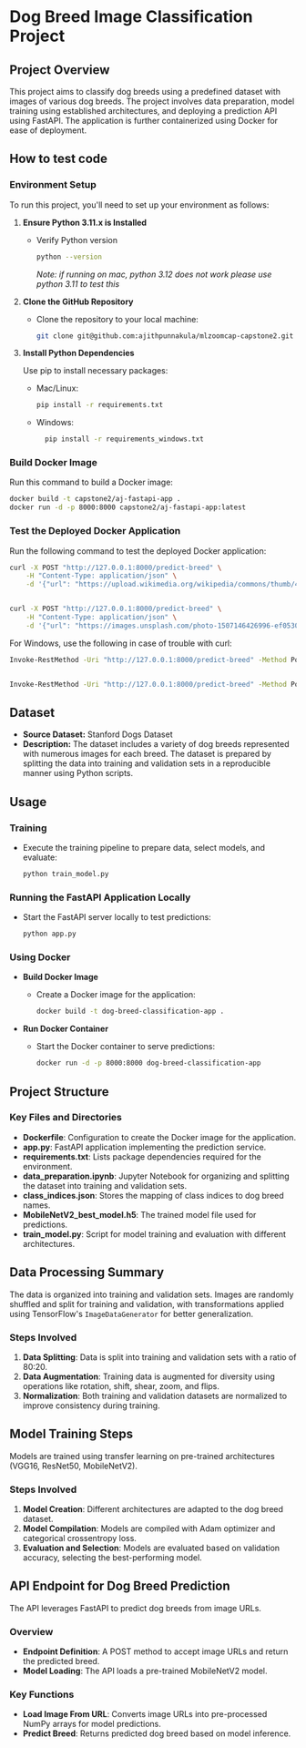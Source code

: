 # Dog Breed Image Classification Project

## Project Overview

This project aims to classify dog breeds using a predefined dataset with images of various dog breeds. The project involves data preparation, model training using established architectures, and deploying a prediction API using FastAPI. The application is further containerized using Docker for ease of deployment.

## How to test code

### Environment Setup

To run this project, you'll need to set up your environment as follows:

1. **Ensure Python 3.11.x is Installed**

    - Verify Python version
        ```bash
      python --version
        ```
      *Note: if running on mac, python 3.12 does not work please use python 3.11 to test this*

2. **Clone the GitHub Repository**
   - Clone the repository to your local machine:
     ```bash
     git clone git@github.com:ajithpunnakula/mlzoomcap-capstone2.git
     ```

3. **Install Python Dependencies**
   
   Use pip to install necessary packages:
    - Mac/Linux: 
        ```bash
      pip install -r requirements.txt
        ```
      
    - Windows:

      ```bash
        pip install -r requirements_windows.txt
      ```    

### Build Docker Image

Run this command to build a Docker image:

```bash
docker build -t capstone2/aj-fastapi-app .
docker run -d -p 8000:8000 capstone2/aj-fastapi-app:latest
```

### Test the Deployed Docker Application

Run the following command to test the deployed Docker application:

```bash
curl -X POST "http://127.0.0.1:8000/predict-breed" \
    -H "Content-Type: application/json" \
    -d '{"url": "https://upload.wikimedia.org/wikipedia/commons/thumb/4/43/Cute_dog.jpg/1600px-Cute_dog.jpg"}'


curl -X POST "http://127.0.0.1:8000/predict-breed" \
    -H "Content-Type: application/json" \
    -d '{"url": "https://images.unsplash.com/photo-1507146426996-ef05306b995a"}'
```
For Windows, use the following in case of trouble with curl:
```bash
Invoke-RestMethod -Uri "http://127.0.0.1:8000/predict-breed" -Method Post -Body '{"url": "https://images.unsplash.com/photo-1507146426996-ef05306b995a"}' -ContentType "application/json"


Invoke-RestMethod -Uri "http://127.0.0.1:8000/predict-breed" -Method Post -Body '{"url": "https://upload.wikimedia.org/wikipedia/commons/thumb/4/43/Cute_dog.jpg/1600px-Cute_dog.jpg"}' -ContentType "application/json"
```

          
## Dataset

- **Source Dataset:** Stanford Dogs Dataset
- **Description:** The dataset includes a variety of dog breeds represented with numerous images for each breed. The dataset is prepared by splitting the data into training and validation sets in a reproducible manner using Python scripts.


## Usage

### Training

- Execute the training pipeline to prepare data, select models, and evaluate:
  ```bash
  python train_model.py
  ```

### Running the FastAPI Application Locally

- Start the FastAPI server locally to test predictions:
  ```bash
  python app.py
  ```

### Using Docker

- **Build Docker Image**
  - Create a Docker image for the application:
    ```bash
    docker build -t dog-breed-classification-app .
    ```

- **Run Docker Container**
  - Start the Docker container to serve predictions:
    ```bash
    docker run -d -p 8000:8000 dog-breed-classification-app
    ```

## Project Structure

### Key Files and Directories

- **Dockerfile**: Configuration to create the Docker image for the application.
- **app.py**: FastAPI application implementing the prediction service.
- **requirements.txt**: Lists package dependencies required for the environment.
- **data_preparation.ipynb**: Jupyter Notebook for organizing and splitting the dataset into training and validation sets.
- **class_indices.json**: Stores the mapping of class indices to dog breed names.
- **MobileNetV2_best_model.h5**: The trained model file used for predictions.
- **train_model.py**: Script for model training and evaluation with different architectures.

## Data Processing Summary

The data is organized into training and validation sets. Images are randomly shuffled and split for training and validation, with transformations applied using TensorFlow's `ImageDataGenerator` for better generalization.

### Steps Involved

1. **Data Splitting**: Data is split into training and validation sets with a ratio of 80:20.
2. **Data Augmentation**: Training data is augmented for diversity using operations like rotation, shift, shear, zoom, and flips.
3. **Normalization**: Both training and validation datasets are normalized to improve consistency during training.

## Model Training Steps

Models are trained using transfer learning on pre-trained architectures (VGG16, ResNet50, MobileNetV2).

### Steps Involved

1. **Model Creation**: Different architectures are adapted to the dog breed dataset.
2. **Model Compilation**: Models are compiled with Adam optimizer and categorical crossentropy loss.
3. **Evaluation and Selection**: Models are evaluated based on validation accuracy, selecting the best-performing model.

## API Endpoint for Dog Breed Prediction

The API leverages FastAPI to predict dog breeds from image URLs.

### Overview

- **Endpoint Definition**: A POST method to accept image URLs and return the predicted breed.
- **Model Loading**: The API loads a pre-trained MobileNetV2 model.

### Key Functions

- **Load Image From URL**: Converts image URLs into pre-processed NumPy arrays for model predictions.
- **Predict Breed**: Returns predicted dog breed based on model inference.

